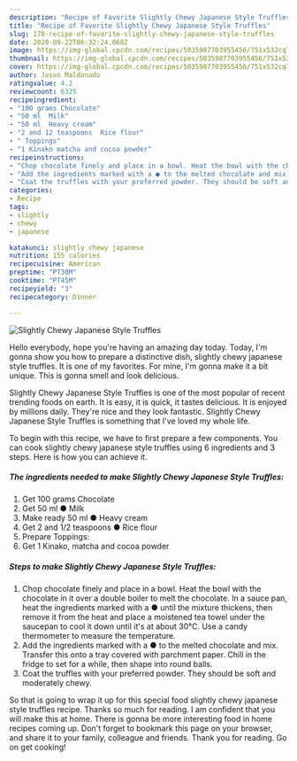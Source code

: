 ```yaml
---
description: "Recipe of Favorite Slightly Chewy Japanese Style Truffles"
title: "Recipe of Favorite Slightly Chewy Japanese Style Truffles"
slug: 178-recipe-of-favorite-slightly-chewy-japanese-style-truffles
date: 2020-09-22T06:32:24.068Z
image: https://img-global.cpcdn.com/recipes/5035987703955456/751x532cq70/slightly-chewy-japanese-style-truffles-recipe-main-photo.jpg
thumbnail: https://img-global.cpcdn.com/recipes/5035987703955456/751x532cq70/slightly-chewy-japanese-style-truffles-recipe-main-photo.jpg
cover: https://img-global.cpcdn.com/recipes/5035987703955456/751x532cq70/slightly-chewy-japanese-style-truffles-recipe-main-photo.jpg
author: Jason Maldonado
ratingvalue: 4.2
reviewcount: 6325
recipeingredient:
- "100 grams Chocolate"
- "50 ml  Milk"
- "50 ml  Heavy cream"
- "2 and 12 teaspoons  Rice flour"
- " Toppings"
- "1 Kinako matcha and cocoa powder"
recipeinstructions:
- "Chop chocolate finely and place in a bowl. Heat the bowl with the chocolate in it over a double boiler to melt the chocolate. In a sauce pan, heat the ingredients marked with a ● until the mixture thickens, then remove it from the heat and place a moistened tea towel under the saucepan to cool it down until it&#39;s at about 30℃. Use a candy thermometer to measure the temperature."
- "Add the ingredients marked with a ● to the melted chocolate and mix. Transfer this onto a tray covered with parchment paper. Chill in the fridge to set for a while, then shape into round balls."
- "Coat the truffles with your preferred powder. They should be soft and moderately chewy."
categories:
- Recipe
tags:
- slightly
- chewy
- japanese

katakunci: slightly chewy japanese 
nutrition: 155 calories
recipecuisine: American
preptime: "PT30M"
cooktime: "PT45M"
recipeyield: "3"
recipecategory: Dinner

---
```



![Slightly Chewy Japanese Style Truffles](https://img-global.cpcdn.com/recipes/5035987703955456/751x532cq70/slightly-chewy-japanese-style-truffles-recipe-main-photo.jpg)

Hello everybody, hope you're having an amazing day today. Today, I'm gonna show you how to prepare a distinctive dish, slightly chewy japanese style truffles. It is one of my favorites. For mine, I'm gonna make it a bit unique. This is gonna smell and look delicious.

Slightly Chewy Japanese Style Truffles is one of the most popular of recent trending foods on earth. It is easy, it is quick, it tastes delicious. It is enjoyed by millions daily. They're nice and they look fantastic. Slightly Chewy Japanese Style Truffles is something that I've loved my whole life.




To begin with this recipe, we have to first prepare a few components. You can cook slightly chewy japanese style truffles using 6 ingredients and 3 steps. Here is how you can achieve it.

<!--inarticleads1-->

##### The ingredients needed to make Slightly Chewy Japanese Style Truffles:

1. Get 100 grams Chocolate
1. Get 50 ml ● Milk
1. Make ready 50 ml ● Heavy cream
1. Get 2 and 1/2 teaspoons ● Rice flour
1. Prepare  Toppings:
1. Get 1 Kinako, matcha and cocoa powder




<!--inarticleads2-->

##### Steps to make Slightly Chewy Japanese Style Truffles:

1. Chop chocolate finely and place in a bowl. Heat the bowl with the chocolate in it over a double boiler to melt the chocolate. In a sauce pan, heat the ingredients marked with a ● until the mixture thickens, then remove it from the heat and place a moistened tea towel under the saucepan to cool it down until it&#39;s at about 30℃. Use a candy thermometer to measure the temperature.
1. Add the ingredients marked with a ● to the melted chocolate and mix. Transfer this onto a tray covered with parchment paper. Chill in the fridge to set for a while, then shape into round balls.
1. Coat the truffles with your preferred powder. They should be soft and moderately chewy.




So that is going to wrap it up for this special food slightly chewy japanese style truffles recipe. Thanks so much for reading. I am confident that you will make this at home. There is gonna be more interesting food in home recipes coming up. Don't forget to bookmark this page on your browser, and share it to your family, colleague and friends. Thank you for reading. Go on get cooking!
